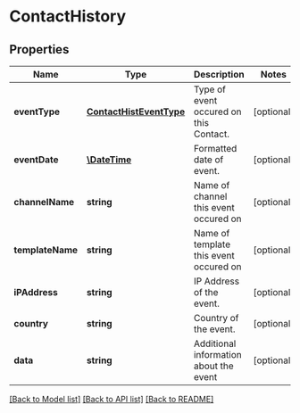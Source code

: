 # ContactHistory

## Properties
Name | Type | Description | Notes
------------ | ------------- | ------------- | -------------
**eventType** | [**ContactHistEventType**](ContactHistEventType.md) | Type of event occured on this Contact. | [optional] 
**eventDate** | [**\DateTime**](\DateTime.md) | Formatted date of event. | [optional] 
**channelName** | **string** | Name of channel this event occured on | [optional] 
**templateName** | **string** | Name of template this event occured on | [optional] 
**iPAddress** | **string** | IP Address of the event. | [optional] 
**country** | **string** | Country of the event. | [optional] 
**data** | **string** | Additional information about the event | [optional] 

[[Back to Model list]](../README.md#documentation-for-models) [[Back to API list]](../README.md#documentation-for-api-endpoints) [[Back to README]](../README.md)


